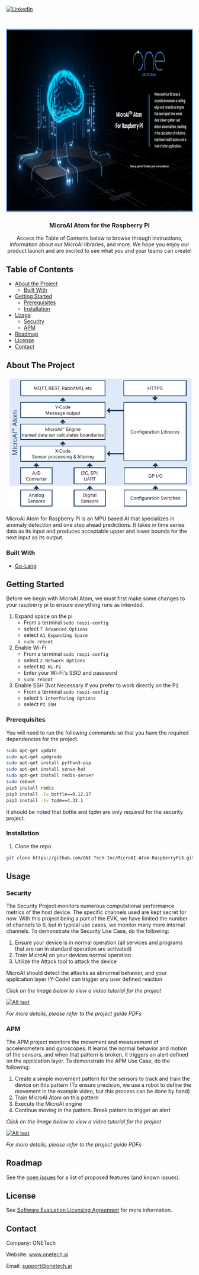 <!-- PROJECT SHIELDS -->
<!--
-->
[![LinkedIn][linkedin-shield]](https://www.linkedin.com/company/27247876)



<!-- PROJECT LOGO -->
<br />
<p align="center">
  <a href="https://github.com/github_username/repo_name">
    <img src="Images/Atom raspberrypi.png" alt="Logo" width="1000" height="495">
  </a>

  <h3 align="center">MicroAI Atom for the Raspberry Pi</h3>

  <p align="center">
    Access the Table of Contents below to browse through instructions, information about our MicroAI libraries, and more. 
    We hope you enjoy our product launch and are excited to see what you and your teams can create!
    <br />
    



<!-- TABLE OF CONTENTS -->
## Table of Contents

* [About the Project](#about-the-project)
  * [Built With](#built-with)
* [Getting Started](#getting-started)
  * [Prerequisites](#prerequisites)
  * [Installation](#installation)
* [Usage](#usage)
  * [Security](#security)
  * [APM](#apm)
* [Roadmap](#roadmap)
* [License](#license)
* [Contact](#contact)




<!-- ABOUT THE PROJECT -->
## About The Project

![Product Name Screen Shot][product-screenshot]



MicroAi Atom for Raspberry Pi is an MPU based AI that specializes in anomaly detection and one step ahead predictions. 
It takes in time series data as its input and produces acceptable upper and lower bounds for the next input as its output.


### Built With

* [Go-Lang](#Go-Lang)



<!-- GETTING STARTED -->
## Getting Started

Before we begin with MicroAI Atom, we must first make some changes to your raspberry pi to ensure everything runs as intended.

1. Expand space on the pi
    * From a terminal `sudo raspi-config`
    * select `7 Advanced Options`
    * select `A1 Expanding Space`
    * `sudo reboot`
2. Enable Wi-Fi
    * From a terminal `sudo raspi-config`
    * select `2 Network Options`
    * select `N2 Wi-Fi`
    * Enter your Wi-Fi's SSID and password
    * `sudo reboot`
3. Enable SSH (Not Necessary if you prefer to work directly on the Pi)
    * From a terminal `sudo raspi-config`
    * select `5 Interfacing Options`
    * select `P2 SSH` 

### Prerequisites

You will need to run the following commands so that you have the required dependencies for the project.

```sh
sudo apt-get update
sudo apt-get updgrade
sudo apt-get install python3-pip
sudo apt-get install sense-hat
sudo apt-get install redis-server
sudo reboot
pip3 install redis
pip3 install -Iv bottle==0.12.17
pip3 install -Iv tqdm==4.32.1
```
It should be noted that bottle and tqdm are only required for the security project.

### Installation

1. Clone the repo
```sh
git clone https://github.com/ONE-Tech-Inc/MicroAI-Atom-RaspberryPi3.git
```

<!-- USAGE EXAMPLES -->
## Usage



### Security
The Security Project monitors numerous computational performance metrics of the host device.  The specific channels used are kept secret for now.  With this project being a part of the EVK, we have limited the number of channels to 6, but in typical use cases, we monitor many more internal channels.  To demonstrate the Security Use Case, do the following:
1. Ensure your device is in normal operation (all services and programs that are ran in standard operation are activated)
2. Train MicroAI on your devices normal operation
3. Utilize the Attack tool to attack the device

MicroAI should detect the attacks as abnormal behavior, and your application layer (Y-Code) can trigger any user defined reaction

_Click on the image below to view a video tutorial for the project_

[![Alt text](https://img.youtube.com/vi/zvXOJGZerpc/0.jpg)](https://www.youtube.com/watch?v=zvXOJGZerpc)

_For more details, please refer to the project guide PDFs_


### APM
The APM project monitors the movement and measurement of accelerometers and gyroscopes. 
It learns the normal behavior and motion of the sensors, and when that pattern is broken, it triggers an alert defined
on the application layer.  To demonstrate the APM Use Case, do the following:
1. Create a simple movement pattern for the sensors to track and train the device on this pattern (To ensure precision, 
we use a robot to define the movement in the example video, but this process can be done by hand)
2. Train MicroAI Atom on this pattern
3. Execute the MicroAI engine
4. Continue moving in the pattern.  Break pattern to trigger an alert  

_Click on the image below to view a video tutorial for the project_

[![Alt text](https://img.youtube.com/vi/kqWA4BxvDPE/0.jpg)](https://www.youtube.com/watch?v=kqWA4BxvDPE)

_For more details, please refer to the project guide PDFs_

<!-- ROADMAP -->
## Roadmap

See the [open issues](https://github.com/ONE-Tech-Inc/MicroAI-Atom-RaspberryPi3/issues) for a list of proposed features (and known issues).




<!-- LICENSE -->
## License

See  [Software Evaluation Licensing Agreement](MicroAI%20Atom%20Evaluation%20License%20Agreement.pdf)  for more information.



<!-- CONTACT -->
## Contact

Company: ONETech

Website: www.onetech.ai

Email: support@onetech.ai



<!-- MARKDOWN LINKS & IMAGES -->
<!-- https://www.markdownguide.org/basic-syntax/#reference-style-links -->
[contributors-shield]: https://img.shields.io/github/contributors/ONE-Tech-Inc/repo.svg?style=flat-square
[contributors-url]: https://github.com/ONE-Tech-Inc/repo/graphs/contributors
[forks-shield]: https://img.shields.io/github/forks/ONE-Tech-Inc/repo.svg?style=flat-square
[forks-url]: https://github.com/ONE-Tech-Inc/repo/network/members
[stars-shield]: https://img.shields.io/github/stars/ONE-Tech-Inc/repo.svg?style=flat-square
[stars-url]: https://github.com/ONE-Tech-Inc/repo/stargazers
[issues-shield]: https://img.shields.io/github/issues/ONE-Tech-Inc/repo.svg?style=flat-square
[issues-url]: https://github.com/ONE-Tech-Inc/repo/issues
[license-shield]: https://img.shields.io/github/license/ONE-Tech-Inc/repo.svg?style=flat-square
[license-url]: https://github.com/ONE-Tech-Inc/repo/blob/master/LICENSE.txt
[linkedin-shield]: https://img.shields.io/badge/-LinkedIn-black.svg?style=flat-square&logo=linkedin&colorB=555
[linkedin-url]: https://linkedin.com/in/ONE-Tech-Inc
[product-screenshot]: Images/Overview.png
